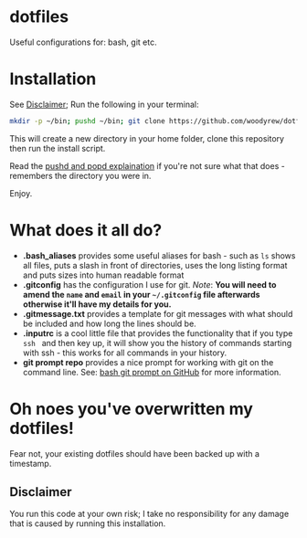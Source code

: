 # dotfiles

Useful configurations for: bash, git etc.

# Installation

See [Disclaimer](#Disclaimer); Run the following in your terminal:

```bash
mkdir -p ~/bin; pushd ~/bin; git clone https://github.com/woodyrew/dotfiles.git; ~/bin/dotfiles/installation/install.sh; popd;
```

This will create a new directory in your home folder, clone this repository then run the install script.

Read the [pushd and popd explaination](http://en.wikipedia.org/wiki/Pushd_and_popd) if you're not sure what that does - remembers the directory you were in.

Enjoy.

# What does it all do?

* **.bash_aliases** provides some useful aliases for bash - such as `ls` shows all files, puts a slash in front of directories, uses the long listing format and puts sizes into human readable format
* **.gitconfig** has the configuration I use for git. *Note*: **You will need to amend the `name` and `email` in your `~/.gitconfig` file afterwards otherwise it'll have my details for you.**
* **.gitmessage.txt** provides a template for git messages with what should be included and how long the lines should be.
* **.inputrc** is a cool little file that provides the functionality that if you type `ssh ` and then key up, it will show you the history of commands starting with ssh - this works for all commands in your history.
* **git prompt repo** provides a nice prompt for working with git on the command line. See: [bash git prompt on GitHub](https://github.com/magicmonty/bash-git-prompt) for more information.

# Oh noes you've overwritten my dotfiles!

Fear not, your existing dotfiles should have been backed up with a timestamp.

## Disclaimer

You run this code at your own risk; I take no responsibility for any damage that is caused by running this installation.

